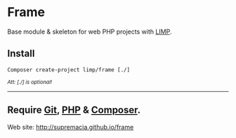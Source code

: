 # Frame
Base module & skeleton for web PHP projects with [LIMP](https://github.com/supremacia/limp).

## Install

```shell
Composer create-project limp/frame [./]
```
<small><i>Att: [./] is optional!</i></small>

---
Require [Git](http://git-scm.com/book/en/Getting-Started-Installing-Git), [PHP](http://www.php.net/) & [Composer](https://getcomposer.org/download/).
---

Web site: http://supremacia.github.io/frame

